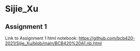 # Sijie_Xu

## Assignment 1

Link to Assignment 1 html notebook: <https://github.com/bcb420-2021/Sijie_Xu/blob/main/BCB420%20A1.nb.html>